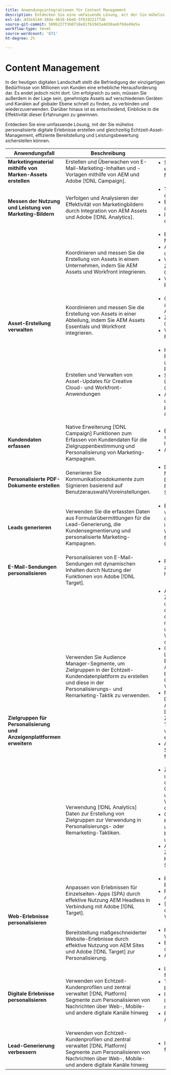 ```yaml
---
title: Anwendungsintegrationen für Content Management
description: Entdecken Sie eine umfassende Lösung, mit der Sie mühelos personalisierte digitale Erlebnisse erstellen und gleichzeitig Echtzeit-Asset-Management, effiziente Bereitstellung und Leistungsbewertung sicherstellen können.
exl-id: dd3e4144-38da-4616-bbe6-3f61922177ab
source-git-commit: 509b227f360718e81fb19d3a4d30aebf9de49e5a
workflow-type: tm+mt
source-wordcount: '671'
ht-degree: 2%

---
```


# Content Management

In der heutigen digitalen Landschaft stellt die Befriedigung der einzigartigen Bedürfnisse von Millionen von Kunden eine erhebliche Herausforderung dar. Es endet jedoch nicht dort. Um erfolgreich zu sein, müssen Sie außerdem in der Lage sein, genehmigte Assets auf verschiedenen Geräten und Kanälen auf globaler Ebene schnell zu finden, zu verbinden und wiederzuverwenden. Darüber hinaus ist es entscheidend, Einblicke in die Effektivität dieser Erfahrungen zu gewinnen.

Entdecken Sie eine umfassende Lösung, mit der Sie mühelos personalisierte digitale Erlebnisse erstellen und gleichzeitig Echtzeit-Asset-Management, effiziente Bereitstellung und Leistungsbewertung sicherstellen können.

<table>
 <thead>
    <tr>
      <th>Anwendungsfall</th>
      <th>Beschreibung</th>
      <th>Beispiele</th>
      <th>Anwendungen</th>
    </tr>
  </thead>
  <tbody>
    <tr>
      <td><strong>Marketingmaterial mithilfe von Marken-Assets erstellen</strong></td>
      <td>
        Erstellen und Überwachen von E-Mail-Marketing-Inhalten und -Vorlagen mithilfe von AEM und Adobe [!DNL Campaign].
      </td>
      <td>
        <ul style="margin-top: 0;">
          <li>Senden von mit AEM erstellten Marketing-E-Mails</li>
        </ul>
      </td>
      <td>
        <a
          href="../integrations-between-applications/campaign/campaign-experience-manager.md"
          target="_blank"
          rel="noopener noreferrer"
          >[!DNL Campaign] und AEM</a
        >
      </td>
    </tr>
    <tr>
      <td><strong>Messen der Nutzung und Leistung von Marketing-Bildern</strong></td>
      <td>
        Verfolgen und Analysieren der Effektivität von Marketingbildern durch Integration von AEM Assets und Adobe [!DNL Analytics].
      </td>
      <td>
        <ul style="margin-top: 0;">
          <li>Tracking und Analysieren der Asset-Leistung</li>
          <li>Benutzerinteraktion analysieren</li>
          <li>Inhaltsstrategie optimieren</li>
        </ul>
      </td>
      <td>
        <a
          href="../integrations-between-applications/experience-manager/experience-manager-analytics.md"
          target="_blank"
          rel="noopener noreferrer"
          >AEM Assets und [!DNL Analytics]</a
        >
      </td>
    </tr>
    <tr>
      <td rowspan="3"><strong>Asset-Erstellung verwalten</strong></td>
      <td>
        Koordinieren und messen Sie die Erstellung von Assets in einem Unternehmen, indem Sie AEM Assets und Workfront integrieren.
      </td>
      <td>
        <ul style="margin-top: 0;">
          <li>Enterprise Asset Management</li>
          <li>Asset-Workflows optimieren</li>
          <li>Verbesserung der Zusammenarbeit und Genehmigung</li>
          <li>Verbesserung des Projektmanagements</li>
        </ul>
      </td>
      <td>
        <a
          href="../integrations-between-applications/experience-manager/experience-manager-workfront.md"
          target="_blank"
          rel="noopener noreferrer"
          >AEM Assets und Workfront</a
        >
      </td>
    </tr>
    <tr>
      <td>
        Koordinieren und messen Sie die Erstellung von Assets in einer Abteilung, indem Sie AEM Assets Essentials und Workfront integrieren.
      </td>
      <td>
        <ul style="margin-top: 0;">
          <li>Optimieren des abteilungsbezogenen Asset-Managements</li>
          <li>Zusammenarbeit und Genehmigung aktivieren</li>
          <li>Verbesserung des Projektmanagements</li>
        </ul>
      </td>
      <td>
        <a
          href="../integrations-between-applications/experience-manager/experience-manager-workfront.md"
          target="_blank"
          rel="noopener noreferrer"
          >AEM Assets Essentials und Workfront</a
        >
      </td>
    </tr>
    <tr>
      <td>
        Erstellen und Verwalten von Asset-Updates für Creative Cloud- und Workfront-Anwendungen
      </td>
      <td>
        <ul style="margin-top: 0;">
          <li>Hochladen und Freigeben von Assets über mehrere Plattformen hinweg</li>
          <li>Starten von Asset-Überprüfungs- und Genehmigungsprozessen</li>
          <li>Asset-Anforderungen und -Feedback plattformübergreifend anzeigen</li>
        </ul>
      </td>
      <td>
        <a
          href="../integrations-between-applications/workfront/workfront-creative-cloud.md"
          target="_blank"
          rel="noopener noreferrer"
          >Creative Cloud und Workfront</a
        >
      </td>
    </tr>
    <tr>
      <td><strong>Kundendaten erfassen</strong></td>
      <td>
        Native Erweiterung [!DNL Campaign] Funktionen zum Erfassen von Kundendaten für die Zielgruppenbestimmung und Personalisierung von Marketing-Kampagnen.
      </td>
      <td>
        <ul style="margin-top: 0;">
          <li>Erstellen Sie Profile und sammeln Sie zusätzliche Informationen.</li>
          <li>Abonnements</li>
        </ul>
      </td>
      <td>
        <a
          href="../integrations-between-applications/experience-manager/experience-manager-campaign.md"
          target="_blank"
          rel="noopener noreferrer"
          >AEM Forms und [!DNL Campaign] Standard</a
        >
      </td>
    </tr>
    <tr>
      <td><strong>Personalisierte PDF-Dokumente erstellen</strong></td>
      <td>
        Generieren Sie Kommunikationsdokumente zum Signieren basierend auf Benutzerauswahl/Voreinstellungen.
      </td>
      <td>
        <ul style="margin-top: 0;">
          <li>
            Dynamisch generierte NDA auf Grundlage der Daten aus einer AEM Forms-Übermittlung zum Signieren präsentieren
          </li>
        </ul>
      </td>
      <td>
        <a
          href="../integrations-between-applications/experience-manager//experience-manager-acrobat-sign.md"
          target="_blank"
          rel="noopener noreferrer"
          >AEM Forms und Acrobat Sign</a
        >
      </td>
    </tr>
    <tr>
      <td><strong>Leads generieren</strong></td>
      <td>
        Verwenden Sie die erfassten Daten aus Formularübermittlungen für die Lead-Generierung, die Kundensegmentierung und personalisierte Marketing-Kampagnen.
      </td>
      <td>
        <ul style="margin-top: 0;">
          <li>
            Entwerfen und veröffentlichen Sie dynamische und interaktive Formulare für Web- und Mobilgeräte für die Lead-Generierung.
          </li>
        </ul>
      </td>
      <td>
        <a
          href="../integrations-between-applications/experience-manager/experience-manager-marketo.md"
          target="_blank"
          rel="noopener noreferrer"
          >AEM Forms und Marketo</a
        >
      </td>
    </tr>
    <tr>
      <td><strong>E-Mail-Sendungen personalisieren</strong></td>
      <td>
        Personalisieren von E-Mail-Sendungen mit dynamischen Inhalten durch Nutzung der Funktionen von Adobe [!DNL Target].
      </td>
      <td>
        <ul style="margin-top: 0;">
          <li>Personalisierte Angebote zu Kunden-E-Mails hinzufügen</li>
        </ul>
      </td>
      <td>
        <a
          href="../integrations-between-applications/campaign/campaign-target.md"
          target="_blank"
          rel="noopener noreferrer"
          >[!DNL Campaign] und [!DNL Target]</a
        >
      </td>
    </tr>
    <tr>
      <td rowspan="2"><strong>Zielgruppen für Personalisierung und Anzeigenplattformen erweitern</strong></td>
      <td>
        Verwenden Sie Audience Manager-Segmente, um Zielgruppen in der Echtzeit-Kundendatenplattform zu erstellen und diese in der Personalisierungs- und Remarketing-Taktik zu verwenden.
      </td>
      <td>
        <ul style="margin-top: 0;">
          <li>
            Anonyme Zielgruppenbestimmung und Personalisierung für digitale Zielgruppen auf der Website, in der mobilen App oder in den unterstützten Werbekanälen durchführen
          </li>
          <li>
            Optimierung von Landingpages und Erlebnissen vor der Authentifizierung basierend auf bekannten Geräte- und Verhaltenseigenschaften
          </li>
          <li>
            Nutzen Sie das Datennetzwerk von Audience Manager-Drittanbietern, um Ihre Zielgruppen für das Targeting weiter zu verfeinern und zu erweitern.
          </li>
          <li>Audience Manager-Segmente für RTCDP freigeben</li>
        </ul>
      </td>
      <td>
        <a
          href="../integrations-between-applications/aam/aam-rtcdp.md"
          target="_blank"
          rel="noopener noreferrer"
          >Audience Manager- und Echtzeit-Kundendaten [!DNL Platform]</a
        >
      </td>
    </tr>
    <tr>
      <td>
        Verwendung [!DNL Analytics] Daten zur Erstellung von Zielgruppen zur Verwendung in Personalisierungs- oder Remarketing-Taktiken.
      </td>
      <td>
        <ul style="margin-top: 0;">
          <li>
            Zielgruppenbestimmung und Personalisierung digitaler Zielgruppen auf Geräten oder unterstützten Werbekanälen durchführen.
          </li>
          <li>
            Optimieren Sie bekannte Kundeneinstiegsseiten und anonyme Erlebnisse basierend auf Geräte- und Verhaltensattributen.
          </li>
          <li>Aktivieren Sie Zielgruppen für bekannte Kanäle wie E-Mail und SMS.</li>
        </ul>
      </td>
      <td>
        <a
          href="../integrations-between-applications/analytics/analytics-rtcdp.md"
          target="_blank"
          rel="noopener noreferrer"
          >[!DNL Analytics] und Echtzeit-Kundendaten [!DNL Platform]</a
        >
      </td>
    </tr>    
    <tr>
      <td rowspan="2"><strong>Web-Erlebnisse personalisieren</strong></td>
      <td>
        Anpassen von Erlebnissen für Einzelseiten-Apps (SPA) durch effektive Nutzung AEM Headless in Verbindung mit Adobe [!DNL Target].
      </td>
      <td>
        <ul style="margin-top: 0;">
          <li>Personalisierung von Einzelseiten-Apps.</li>
          <li>Personalisierte API-Antworten.</li>
          <li>[!DNL Target]ed content delivery.A/B test Varianten.</li>
        </ul>
      </td>
      <td>
        <a
          href="../integrations-between-applications/experience-manager/experience-manager-target.md"
          target="_blank"
          rel="noopener noreferrer"
          >AEM Headless und [!DNL Target]</a
        >
      </td>
    </tr>
    <tr>
      <td>
        Bereitstellung maßgeschneiderter Website-Erlebnisse durch effektive Nutzung von AEM Sites und Adobe [!DNL Target] zur Personalisierung.
      </td>
      <td>
        <ul style="margin-top: 0;">
          <li>Personalisierung AEM Website</li>
          <li>Benutzererlebnisse optimieren.</li>
          <li>A/B-Testvarianten.</li>
        </ul>
      </td>
      <td>
        <a
          href="../integrations-between-applications/experience-manager/experience-manager-target.md"
          target="_blank"
          rel="noopener noreferrer"
          >AEM Sites und [!DNL Target]</a
        >
      </td>
    </tr>
    <tr>
      <td><strong>Digitale Erlebnisse personalisieren</strong></td>
      <td>
        Verwenden von Echtzeit-Kundenprofilen und zentral verwaltet [!DNL Platform] Segmente zum Personalisieren von Nachrichten über Web-, Mobile- und andere digitale Kanäle hinweg
      </td>
      <td>
        <ul style="margin-top: 0;">
          <li>Inhaltspersonalisierung für bekannte Besucher</li>
          <li>Treueanmeldung und -beteiligung erhöhen</li>
          <li>Identifizieren und Interagieren von Kunden mit Abwanderungsrisiko</li>
          <li>Personalisierung von Angeboten in Echtzeit</li>
        </ul>
      </td>
      <td>
        <a
          href="../integrations-between-applications/rtcdp/rtcdp-target.md"
          target="_blank"
          rel="noopener noreferrer"
          >Echtzeit-Kundendaten [!DNL Platform] und [!DNL Target]</a
        >
      </td>
    </tr>     
    <tr>
      <td><strong>Lead-Generierung verbessern</strong></td>
      <td>
        Verwenden von Echtzeit-Kundenprofilen und zentral verwaltet [!DNL Platform] Segmente zum Personalisieren von Nachrichten über Web-, Mobile- und andere digitale Kanäle hinweg
      </td>
      <td>
        <ul style="margin-top: 0;">
          <li>Inhaltspersonalisierung für bekannte Besucher</li>
        </ul>
      </td>
      <td>
        <a
          href="../integrations-between-applications/rtcdp/rtcdp-target.md"
          target="_blank"
          rel="noopener noreferrer"
          >Echtzeit-Kundendaten [!DNL Platform] und [!DNL Target]</a
        >
      </td>
    </tr>
  </tbody>
</table>
